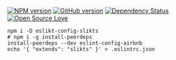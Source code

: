 [![NPM version](http://badge.fury.io/js/eslint-config-slikts.svg)](http://badge.fury.io/js/eslint-config-slikts)
[![GitHub version](https://badge.fury.io/gh/slikts%2Feslint-config-slikts.svg)](https://badge.fury.io/gh/slikts%2Feslint-config-slikts)
[![Dependency Status](https://david-dm.org/slikts/eslint-config-slikts.svg)](https://david-dm.org/slikts/eslint-config-slikts)
[![Open Source Love](https://badges.frapsoft.com/os/mit/mit.svg?v=102)](https://github.com/ellerbrock/open-source-badge/)

```
npm i -D eslikt-config-slikts
# npm i -g install-peerdeps
install-peerdeps --dev eslint-config-airbnb
echo '{ "extends": "slikts" }' > .eslintrc.json
```
